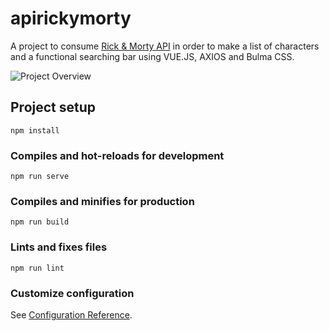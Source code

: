 # apirickymorty
A project to consume [Rick & Morty API](https://rickandmortyapi.com/) in order to make a list of characters and a functional searching bar using VUE.JS, AXIOS and Bulma CSS.

![Project Overview](https://i.imgur.com/r5Sdnq0.png)

## Project setup
```
npm install
```

### Compiles and hot-reloads for development
```
npm run serve
```

### Compiles and minifies for production
```
npm run build
```

### Lints and fixes files
```
npm run lint
```

### Customize configuration
See [Configuration Reference](https://cli.vuejs.org/config/).
